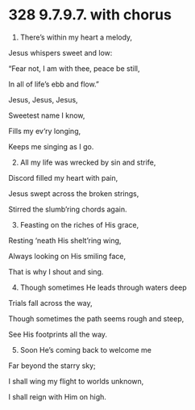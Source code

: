 # 328 9.7.9.7. with chorus

1.  There’s within my heart a melody,

Jesus whispers sweet and low:

“Fear not, I am with thee, peace be still,

In all of life’s ebb and flow.”

Jesus, Jesus, Jesus,

Sweetest name I know,

Fills my ev‘ry longing,

Keeps me singing as I go.

2.  All my life was wrecked by sin and strife,

Discord filled my heart with pain,

Jesus swept across the broken strings,

Stirred the slumb’ring chords again.

3.  Feasting on the riches of His grace,

Resting ‘neath His shelt’ring wing,

Always looking on His smiling face,

That is why I shout and sing.

4.  Though sometimes He leads through waters deep

Trials fall across the way,

Though sometimes the path seems rough and steep,

See His footprints all the way.

5.  Soon He’s coming back to welcome me

Far beyond the starry sky;

I shall wing my flight to worlds unknown,

I shall reign with Him on high.

